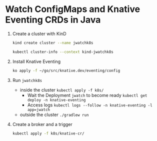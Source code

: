 # Watch ConfigMaps and Knative Eventing CRDs in Java

1. Create a cluster with KinD

    ```bash
    kind create cluster --name jwatchk8s

    kubectl cluster-info --context kind-jwatchk8s
    ```

1. Install Knative Eventing

    ```bash
    ko apply -f ~/go/src/knative.dev/eventing/config
    ```

1. Run `jwatchk8s` 

    - inside the cluster ```kubectl apply -f k8s/```
        - Wait the Deployment `jwatch` to become ready ```kubectl get deploy -n knative-eventing```
        - Access logs ```kubectl logs --follow -n knative-eventing -l app=jwatch```
    - outside the cluster ```./gradlew run``` 
    
1. Create a broker and a trigger

    ```bash
    kubectl apply -f k8s/knative-cr/
    ```
